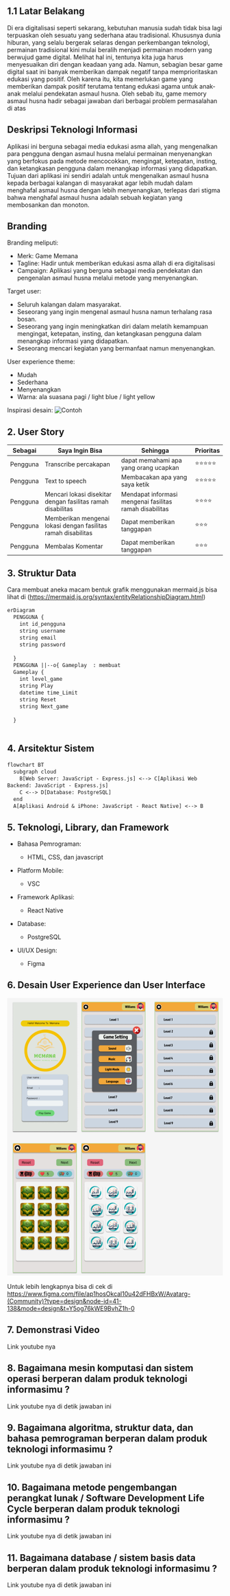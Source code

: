 ## 1.1	Latar Belakang
Di era digitalisasi seperti sekarang, kebutuhan manusia sudah tidak bisa lagi terpuaskan oleh sesuatu yang sederhana atau tradisional. Khususnya dunia hiburan, yang selalu bergerak selaras dengan perkembangan teknologi, permainan tradisional kini mulai beralih menjadi permainan modern yang berwujud game digital. Melihat hal ini, tentunya kita juga harus menyesuaikan diri dengan keadaan yang ada. Namun, sebagian besar game digital saat ini banyak memberikan dampak negatif tanpa memprioritaskan edukasi yang positif. Oleh karena itu, kita memerlukan game yang memberikan dampak positif terutama tentang edukasi agama untuk anak-anak melalui pendekatan asmaul husna. Oleh sebab itu, game memory asmaul husna hadir sebagai jawaban dari berbagai problem permasalahan di atas
## Deskripsi Teknologi Informasi
Aplikasi ini berguna sebagai media edukasi asma allah, yang mengenalkan para pengguna dengan asmaul husna melalui permainan menyenangkan yang berfokus pada metode mencocokkan, mengingat, ketepatan, insting, dan ketangkasan pengguna dalam menangkap informasi yang didapatkan. Tujuan dari aplikasi ini sendiri adalah untuk mengenalkan asmaul husna kepada berbagai kalangan di masyarakat agar lebih mudah dalam menghafal asmaul husna dengan lebih menyenangkan, terlepas dari stigma bahwa menghafal asmaul husna adalah sebuah kegiatan yang membosankan dan monoton. 
## Branding
Branding meliputi:
- Merk: Game Memana
- Tagline: Hadir untuk memberikan edukasi asma allah di era digitalisasi
- Campaign: Aplikasi yang berguna sebagai media pendekatan dan pengenalan asmaul husna melalui metode yang menyenangkan.

Target user:
- Seluruh kalangan dalam masyarakat.
- Seseorang yang ingin mengenal asmaul husna namun terhalang rasa bosan.
- Seseorang yang ingin meningkatkan diri dalam melatih kemampuan mengingat, ketepatan, insting, dan ketangkasan pengguna dalam menangkap informasi yang didapatkan.
- Seseorang mencari kegiatan yang bermanfaat namun menyenangkan.
  
User experience theme:
- Mudah
- Sederhana
- Menyenangkan
- Warna: ala suasana pagi / light blue / light yellow
  
Inspirasi desain:
![Contoh](https://cdn.dribbble.com/userupload/5351979/file/original-52323de189bed66d94b6ccf3d01989d9.gif)

## 2. User Story
Sebagai | Saya Ingin Bisa | Sehingga | Prioritas
---|---|---|---
Pengguna | Transcribe percakapan | dapat memahami apa yang orang ucapkan | ⭐⭐⭐⭐⭐
Pengguna | Text to speech | Membacakan apa yang saya ketik | ⭐⭐⭐⭐⭐
Pengguna | Mencari lokasi disekitar dengan fasilitas ramah disabilitas | Mendapat informasi mengenai fasilitas ramah disabilitas | ⭐⭐⭐⭐
Pengguna | Memberikan  mengenai lokasi dengan fasilitas ramah disabilitas | Dapat memberikan tanggapan | ⭐⭐⭐
Pengguna | Membalas Komentar | Dapat memberikan tanggapan | ⭐⭐⭐

## 3. Struktur Data

Cara membuat aneka macam bentuk grafik menggunakan mermaid.js bisa lihat di (https://mermaid.js.org/syntax/entityRelationshipDiagram.html) 

```mermaid
erDiagram
  PENGGUNA {
    int id_pengguna
    string username
    string email
    string password
    
  }
  PENGGUNA ||--o{ Gameplay  : membuat 
  Gameplay {
    int level_game
    string Play
    datetime time_Limit 
    string Reset
    string Next_game 
    
  }
  
```

## 4. Arsitektur Sistem
```mermaid
flowchart BT 
  subgraph cloud
    B[Web Server: JavaScript - Express.js] <--> C[Aplikasi Web Backend: JavaScript - Express.js] 
    C <--> D[Database: PostgreSQL] 
  end
  A[Aplikasi Android & iPhone: JavaScript - React Native] <--> B 
```
## 5. Teknologi, Library, dan Framework

 - Bahasa Pemrograman:

   - HTML, CSS, dan javascript

- Platform Mobile:

   - VSC

- Framework Aplikasi:

   - React Native

- Database:

   - PostgreSQL

- UI/UX Design:

   - Figma


## 6. Desain User Experience dan User Interface


![Contoh](https://github.com/Nightroom/Memoryasmaulhusna.github.io/blob/master/Cuplikan%20layar%202023-10-31%20170706.png)

Untuk lebih lengkapnya bisa di cek di https://www.figma.com/file/ap1hosOkcal10u42dFHBxW/Avatarg-(Community)?type=design&node-id=41-138&mode=design&t=Y5og76kWE9BvhZ1h-0 
## 7. Demonstrasi Video

Link youtube nya

## 8. Bagaimana mesin komputasi dan sistem operasi berperan dalam produk teknologi informasimu ?

Link youtube nya di detik jawaban ini

## 9. Bagaimana algoritma, struktur data, dan bahasa pemrograman berperan dalam produk teknologi informasimu ?

Link youtube nya di detik jawaban ini

## 10. Bagaimana metode pengembangan perangkat lunak / Software Development Life Cycle berperan dalam produk teknologi informasimu ?

Link youtube nya di detik jawaban ini

 

## 11. Bagaimana database / sistem basis data berperan dalam produk teknologi informasimu ?

Link youtube nya di detik jawaban ini
